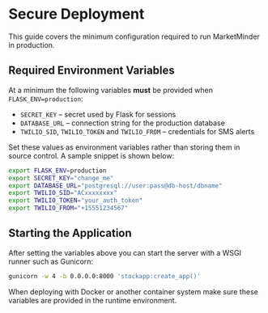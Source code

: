 # Secure Deployment

This guide covers the minimum configuration required to run MarketMinder in production.

## Required Environment Variables

At a minimum the following variables **must** be provided when `FLASK_ENV=production`:

- `SECRET_KEY` – secret used by Flask for sessions
- `DATABASE_URL` – connection string for the production database
- `TWILIO_SID`, `TWILIO_TOKEN` and `TWILIO_FROM` – credentials for SMS alerts

Set these values as environment variables rather than storing them in source control. A sample snippet is shown below:

```bash
export FLASK_ENV=production
export SECRET_KEY="change_me"
export DATABASE_URL="postgresql://user:pass@db-host/dbname"
export TWILIO_SID="ACxxxxxxxx"
export TWILIO_TOKEN="your_auth_token"
export TWILIO_FROM="+15551234567"
```

## Starting the Application

After setting the variables above you can start the server with a WSGI runner such as Gunicorn:

```bash
gunicorn -w 4 -b 0.0.0.0:8000 'stockapp:create_app()'
```

When deploying with Docker or another container system make sure these variables are provided in the runtime environment.
